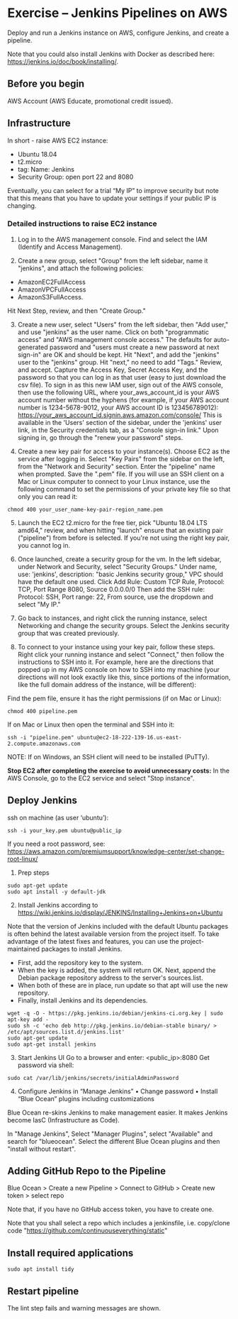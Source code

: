 # Exercise – Jenkins Pipelines on AWS
Deploy and run a Jenkins instance on AWS, configure Jenkins, and create a pipeline.

Note that you could also install Jenkins with Docker as described here: https://jenkins.io/doc/book/installing/.

## Before you begin
AWS Account (AWS Educate, promotional credit issued).

## Infrastructure
In short - raise AWS EC2 instance:
* Ubuntu 18.04
* t2.micro
* tag: Name: Jenkins
* Security Group: open port 22 and 8080

Eventually, you can select for a trial “My IP” to improve security but note that this means that you have to update your settings if your public IP is changing.

### Detailed instructions to raise EC2 instance
1) Log in to the AWS management console. Find and select the IAM (Identify and Access Management).

2) Create a new group, select "Group" from the left sidebar, name it "jenkins", and attach the following policies:
* AmazonEC2FullAccess
* AmazonVPCFullAccess
* AmazonS3FullAccess.

Hit Next Step, review, and then "Create Group."

3) Create a new user, select "Users" from the left sidebar, then "Add user," and use "jenkins" as the user name. Click on both "programmatic access" and "AWS management console access." The defaults for auto-generated password and "users must create a new password at next sign-in" are OK and should be kept. Hit "Next", and add the "jenkins" user to the "jenkins" group. Hit "next," no need to add "Tags." Review, and accept. Capture the Access Key, Secret Access Key, and the password so that you can log in as that user (easy to just download the csv file).
To sign in as this new IAM user, sign out of the AWS console, then use the following URL, where your_aws_account_id is your AWS account number without the hyphens (for example, if your AWS account number is 1234-5678-9012, your AWS account ID is 123456789012):
https://your_aws_account_id.signin.aws.amazon.com/console/
This is available in the 'Users' section of the sidebar, under the 'jenkins' user link, in the Security credentials tab, as a "Console sign-in link."
Upon signing in, go through the "renew your password" steps.

4) Create a new key pair for access to your instance(s). Choose EC2 as the service after logging in. Select "Key Pairs" from the sidebar on the left, from the "Network and Security" section. Enter the "pipeline" name when prompted. Save the ".pem" file.
If you will use an SSH client on a Mac or Linux computer to connect to your Linux instance, use the following command to set the permissions of your private key file so that only you can read it:
```shell
chmod 400 your_user_name-key-pair-region_name.pem
```
5) Launch the EC2 t2.micro for the free tier, pick "Ubuntu 18.04 LTS amd64," review, and when hitting "launch" ensure that an existing pair ("pipeline") from before is selected. If you're not using the right key pair, you cannot log in.

6) Once launched, create a security group for the vm. In the left sidebar, under Network and Security, select "Security Groups." Under name, use: 'jenkins', description: "basic Jenkins security group," VPC should have the default one used. Click Add Rule: Custom TCP Rule, Protocol: TCP, Port Range 8080, Source 0.0.0.0/0 Then add the SSH rule: Protocol: SSH, Port range: 22, From source, use the dropdown and select "My IP."

7) Go back to instances, and right click the running instance, select Networking and change the security groups. Select the Jenkins security group that was created previously.

8) To connect to your instance using your key pair, follow these steps. Right click your running instance and select "Connect," then follow the instructions to SSH into it. For example, here are the directions that popped up in my AWS console on how to SSH into my machine (your directions will not look exactly like this, since portions of the information, like the full domain address of the instance, will be different):

Find the pem file, ensure it has the right permissions (if on Mac or Linux):
```shell
chmod 400 pipeline.pem
```

If on Mac or Linux then open the terminal and SSH into it:
```shell
ssh -i "pipeline.pem" ubuntu@ec2-18-222-139-16.us-east-2.compute.amazonaws.com
```

NOTE: If on Windows, an SSH client will need to be installed (PuTTy).

**Stop EC2 after completing the exercise to avoid unnecessary costs:**
In the AWS Console, go to the EC2 service and select "Stop instance".


## Deploy Jenkins
ssh on machine (as user ‘ubuntu’):
```shell
ssh -i your_key.pem ubuntu@public_ip
```
If you need a root password, see: https://aws.amazon.com/premiumsupport/knowledge-center/set-change-root-linux/

1. Prep steps
```shell
sudo apt-get update
sudo apt install -y default-jdk
```

2. Install Jenkins according to https://wiki.jenkins.io/display/JENKINS/Installing+Jenkins+on+Ubuntu

Note that the version of Jenkins included with the default Ubuntu packages is often behind the latest available version from the project itself. To take advantage of the latest fixes and features, you can use the project-maintained packages to install Jenkins.
* First, add the repository key to the system.
* When the key is added, the system will return OK. Next, append the Debian package repository address to the server's sources.list.
* When both of these are in place, run update so that apt will use the new repository.
* Finally, install Jenkins and its dependencies.

```shell
wget -q -O - https://pkg.jenkins.io/debian/jenkins-ci.org.key | sudo apt-key add -
sudo sh -c 'echo deb http://pkg.jenkins.io/debian-stable binary/ > /etc/apt/sources.list.d/jenkins.list'
sudo apt-get update
sudo apt-get install jenkins
```

3. Start Jenkins UI
Go to a browser and enter: <public_ip>:8080
Get password via shell:
```shell
sudo cat /var/lib/jenkins/secrets/initialAdminPassword
```

4. Configure Jenkins in “Manage Jenkins”
•	Change password
•	Install “Blue Ocean” plugins including customizations

Blue Ocean re-skins Jenkins to make management easier. It makes Jenkins become IasC (Infrastructure as Code).

In "Manage Jenkins", Select "Manager Plugins", select "Available" and search for "blueocean".
Select the different Blue Ocean plugins and then "install without restart".


## Adding GitHub Repo to the Pipeline 
Blue Ocean > Create a new Pipeline > Connect to GitHub > Create new token > select repo

Note that, if you have no GitHub access token, you have to create one.

Note that you shall select a repo which includes a jenkinsfile, i.e. copy/clone code "https://github.com/continuouseverything/static"

## Install required applications
```shell
sudo apt install tidy
```

## Restart pipeline
The lint step fails and warning messages are shown.

